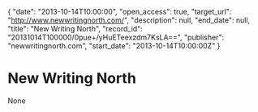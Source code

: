 {
  "date": "2013-10-14T10:00:00", 
  "open_access": true, 
  "target_url": "http://www.newwritingnorth.com/", 
  "description": null, 
  "end_date": null, 
  "title": "New Writing North", 
  "record_id": "20131014T100000/0pue+/yHuETeexzdm7KsLA==", 
  "publisher": "newwritingnorth.com", 
  "start_date": "2013-10-14T10:00:00Z"
}

# New Writing North

None